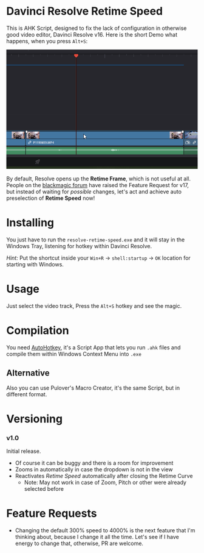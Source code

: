# Davinci Resolve Retime Speed
This is AHK Script, designed to fix the lack of configuration in otherwise good video editor, Davinci Resolve v16. Here is the short Demo what happens, when you press `Alt+S`:

![Demonstration of what happens on hotkey](https://github.com/kotylo/davinci-resolve-retime-speed/blob/master/misc/intro.gif?raw=true)

By default, Resolve opens up the **Retime Frame**, which is not useful at all. People on the [blackmagic forum](https://forum.blackmagicdesign.com/viewtopic.php?f=33&t=102519) have raised the Feature Request for v17, but instead of waiting for *possible* changes, let's act and achieve auto preselection of **Retime Speed** now!

# Installing
You just have to run the `resolve-retime-speed.exe` and it will stay in the Windows Tray, listening for hotkey within Davinci Resolve. 

*Hint:* Put the shortcut inside your `Win+R` → `shell:startup` → `OK` location for starting with Windows.

# Usage
Just select the video track, Press the `Alt+S` hotkey and see the magic.

# Compilation
You need [AutoHotkey]([https://www.autohotkey.com/download/), it's a Script App that lets you run `.ahk` files and compile them within Windows Context Menu into `.exe`

## Alternative
Also you can use Pulover's Macro Creator, it's the same Script, but in different format.

# Versioning

### **v1.0**
Initial release.
- Of course it can be buggy and there is a room for improvement
- Zooms in automatically in case the dropdown is not in the view
- Reactivates *Retime Speed* automatically after closing the Retime Curve
  - Note: May not work in case of Zoom, Pitch or other were already selected before

# Feature Requests
- Changing the default 300% speed to 4000% is the next feature that I'm thinking about, because I change it all the time. Let's see if I have energy to change that, otherwise, PR are welcome.